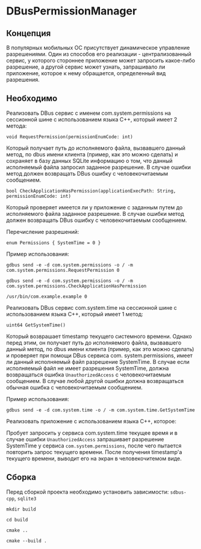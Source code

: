 ﻿# DBusPermissionManager
 
## Концепция
В популярных мобильных ОС присутствует динамическое управление разрешениями. Один из способов его реализации - централизованный
сервис, у которого стороннее приложение может запросить какое-либо разрешение, а другой сервис может узнать, запрашивало ли приложение,
которое к нему обращается, определенный вид разрешения.


## Необходимо


Реализовать DBus сервис с именем com.system.permissions на сессионной шине с использованием языка C++, который имеет 2
метода:

`void RequestPermission(permissionEnumCode: int)`

Который получает путь до исполняемого файла, вызвавшего данный метод, по dbus имени клиента (пример, как это можно
сделать) и сохраняет в базу данных SQLite информацию о том, что данный исполняемый файла запросил заданное
разрешение. В случае ошибки метод должен возвращать DBus ошибку с человекочитаемым сообщением.

`bool CheckApplicationHasPermission(applicationExecPath: String, permissionEnumCode: int)`

Который проверяет имеется ли у приложение с заданным путем до исполняемого файла заданное разрешение. В случае
ошибки метод должен возвращать DBus ошибку с человекочитаемым сообщением.

Перечисление разрешений:

`enum Permissions { SystemTime = 0 }`

Пример использования:

`gdbus send -e -d com.system.permissions -o / -m com.system.permissions.RequestPermission 0`

`gdbus send -e -d com.system.permissions -o / -m com.system.permissions.CheckApplicationHasPermission`

`/usr/bin/com.example.example 0`

Реализовать DBus сервис com.system.time на сессионной шине с использованием языка C++, который имеет 1 метод:

`uint64 GetSystemTime()`

Который возврашает timestamp текущего системного времени. Однако перед этим, он получает путь до исполняемого файла,
вызвавшего данный метод, по dbus имени клиента (пример, как это можно сделать) и проверяет при помощи DBus сервиса com.
system.permissions, имеет ли данный исполняемый файл разрешение SystemTime. В случае если исполняемый файл не
имеет разрешения SystemTime, должна возвращаться ошибка `UnauthorizedAccess` с человекочитаемым сообщением. В
случае любой другой ошибки должна возвращаться обычная ошибка с человекочитаемым сообщением.

Пример использования:

`gdbus send -e -d com.system.time -o / -m com.system.time.GetSystemTime`

Реализовать приложение с использованием языка C++, которое:

Пробует запросить у сервиса com.system.time текущее время и в случае ошибки `UnauthorizedAccess` запрашивает
разрешение SystemTime у сервиса `com.system.permissions`, после чего пытается повторить запрос текущего времени.
После получения timestamp'a текущего времени, выводит его на экран в человекочитемом виде.

## Cборка

Перед сборкой проекта необходимо установить зависимости: `sdbus-cpp`, `sqlite3`

```
mkdir build

cd build

cmake ..

cmake --build .
```